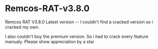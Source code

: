 # Remcos-RAT-v3.8.0
Remcos RAT V3.8.0 Latest version -- I couldn't find a cracked version so i cracked my own.

I also couldn't buy the premium version. So i had to crack every feature manualy. Please show appreciation by a star

